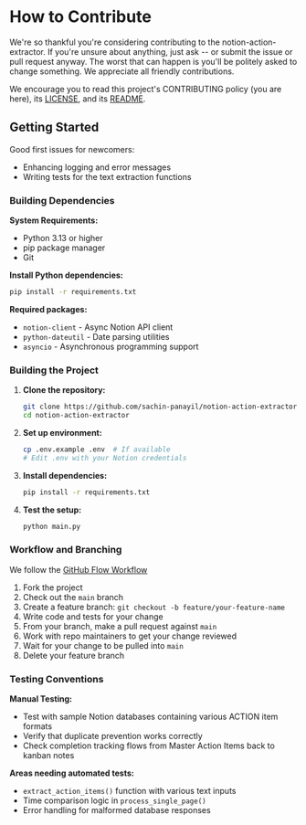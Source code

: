 # How to Contribute

We're so thankful you're considering contributing to the notion-action-extractor. If you're unsure about anything, just ask -- or submit the issue or pull request anyway. The worst that can happen is you'll be politely asked to change something. We appreciate all friendly contributions.

We encourage you to read this project's CONTRIBUTING policy (you are here), its [LICENSE](LICENSE.md), and its [README](README.md).

## Getting Started

Good first issues for newcomers:
- Enhancing logging and error messages
- Writing tests for the text extraction functions

### Building Dependencies

**System Requirements:**
- Python 3.13 or higher
- pip package manager
- Git

**Install Python dependencies:**
```bash
pip install -r requirements.txt
```

**Required packages:**
- `notion-client` - Async Notion API client
- `python-dateutil` - Date parsing utilities
- `asyncio` - Asynchronous programming support

### Building the Project

1. **Clone the repository:**
   ```bash
   git clone https://github.com/sachin-panayil/notion-action-extractor.git
   cd notion-action-extractor
   ```

2. **Set up environment:**
   ```bash
   cp .env.example .env  # If available
   # Edit .env with your Notion credentials
   ```

3. **Install dependencies:**
   ```bash
   pip install -r requirements.txt
   ```

4. **Test the setup:**
   ```bash
   python main.py
   ```

### Workflow and Branching

We follow the [GitHub Flow Workflow](https://guides.github.com/introduction/flow/)

1. Fork the project 
2. Check out the `main` branch 
3. Create a feature branch: `git checkout -b feature/your-feature-name`
4. Write code and tests for your change 
5. From your branch, make a pull request against `main`
6. Work with repo maintainers to get your change reviewed 
7. Wait for your change to be pulled into `main`
8. Delete your feature branch

### Testing Conventions

**Manual Testing:**
- Test with sample Notion databases containing various ACTION item formats
- Verify that duplicate prevention works correctly
- Check completion tracking flows from Master Action Items back to kanban notes

**Areas needing automated tests:**
- `extract_action_items()` function with various text inputs
- Time comparison logic in `process_single_page()`
- Error handling for malformed database responses
